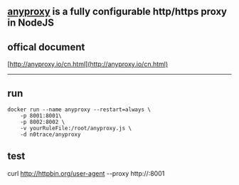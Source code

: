 ## [anyproxy](https://github.com/alibaba/anyproxy) is a fully configurable http/https proxy in NodeJS

## offical document

[http://anyproxy.io/cn.html](http://anyproxy.io/cn.html)

---
## run

```
docker run --name anyproxy --restart=always \
	-p 8001:8001\
	-p 8002:8002 \
	-v yourRuleFile:/root/anyproxy.js \
	-d n0trace/anyproxy
```

## test

curl http://httpbin.org/user-agent --proxy http://<server-ip>:8001
